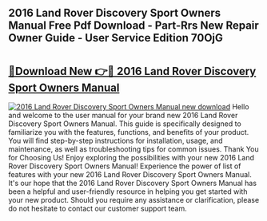 ## 2016 Land Rover Discovery Sport Owners Manual Free Pdf Download - Part-Rrs New Repair Owner Guide - User Service Edition 70OjG

# <h2><a href="http://bc13966.oget.top/?id=2016+Land+Rover+Discovery+Sport+Owners+Manual">🔗Download New 👉🔴 2016 Land Rover Discovery Sport Owners Manual</a></h2>

[![2016 Land Rover Discovery Sport Owners Manual new download](https://i.imgur.com/5g1atiW.png)](http://bc13966.oget.top/?id=2016+Land+Rover+Discovery+Sport+Owners+Manual)
Hello and welcome to the user manual for your brand new 2016 Land Rover Discovery Sport Owners Manual. This guide is specifically designed to familiarize you with the features, functions, and benefits of your product. You will find step-by-step instructions for installation, usage, and maintenance, as well as troubleshooting tips for common issues. Thank You for Choosing Us! Enjoy exploring the possibilities with your new 2016 Land Rover Discovery Sport Owners Manual! Experience the power of list of features with your new 2016 Land Rover Discovery Sport Owners Manual. It's our hope that the 2016 Land Rover Discovery Sport Owners Manual has been a helpful and user-friendly resource in helping you get started with your new product. Should you require any assistance or clarification, please do not hesitate to contact our customer support team.
